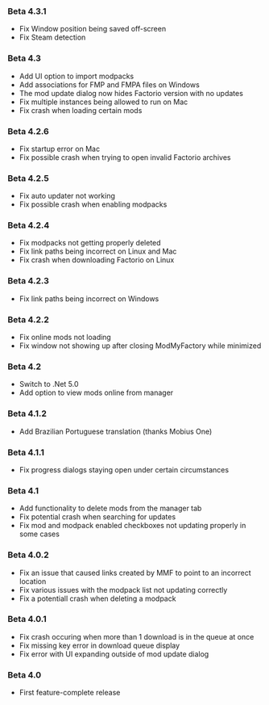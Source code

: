 ### Beta 4.3.1

- Fix Window position being saved off-screen
- Fix Steam detection


### Beta 4.3

- Add UI option to import modpacks
- Add associations for FMP and FMPA files on Windows
- The mod update dialog now hides Factorio version with no updates
- Fix multiple instances being allowed to run on Mac
- Fix crash when loading certain mods


### Beta 4.2.6

- Fix startup error on Mac
- Fix possible crash when trying to open invalid Factorio archives


### Beta 4.2.5

- Fix auto updater not working
- Fix possible crash when enabling modpacks


### Beta 4.2.4

- Fix modpacks not getting properly deleted
- Fix link paths being incorrect on Linux and Mac
- Fix crash when downloading Factorio on Linux


### Beta 4.2.3

- Fix link paths being incorrect on Windows


### Beta 4.2.2

- Fix online mods not loading
- Fix window not showing up after closing ModMyFactory while minimized


### Beta 4.2

- Switch to .Net 5.0
- Add option to view mods online from manager


### Beta 4.1.2

- Add Brazilian Portuguese translation (thanks Mobius One)


### Beta 4.1.1

- Fix progress dialogs staying open under certain circumstances


### Beta 4.1

- Add functionality to delete mods from the manager tab
- Fix potential crash when searching for updates
- Fix mod and modpack enabled checkboxes not updating properly in some cases


### Beta 4.0.2

- Fix an issue that caused links created by MMF to point to an incorrect location
- Fix various issues with the modpack list not updating correctly
- Fix a potentiall crash when deleting a modpack


### Beta 4.0.1

- Fix crash occuring when more than 1 download is in the queue at once
- Fix missing key error in download queue display
- Fix error with UI expanding outside of mod update dialog


### Beta 4.0

- First feature-complete release